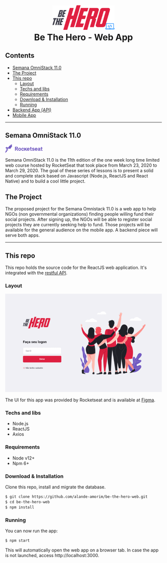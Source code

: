 <h1 align="center">
  <img src=".github/logo.png" alt="Be The Hero API" width="200px"><br>
  Be The Hero - Web App
</h1>

## Contents
* [Semana OmniStack 11.0](#semana-omnistack-11.0)
* [The Project](#the-project)
* [This repo](#this-repo)
  * [Layout](#layout)
  * [Techs and libs](#techs-and-libs)
  * [Requirements](#requirements)
  * [Download & Installation](#download--installation)
  * [Running](#running)
* [Backend App (API)](https://github.com/alande-amorim/be-the-hero-backend)
* [Mobile App](https://github.com/alande-amorim/be-the-hero-mobile)

---
## Semana OmniStack 11.0
<a href="https://rocketseat.com.br/"><img align="center" alt="RocketSeat" src=".github/rocketseat.svg" width="120px" /></a>

Semana OmniStack 11.0 is the 11th edition of the one week long time limited web course hosted by RocketSeat that took place from March 23, 2020 to March 29, 2020.
The goal of these series of lessons is to present a solid and complete stack based on Javascript (Node.js, ReactJS and React Native) and to build a cool little project.

## The Project
The proposed project for the Semana Omnistack 11.0 is a web app to help NGOs (non governmental organizations) finding people willing fund their social projects.
After signing up, the NGOs will be able to register social projects they are currently seeking help to fund.
Those projects will be available for the general audience on the mobile app.
A backend piece will serve both apps.

---
## This repo

This repo holds the source code for the ReactJS web application. It's integrated with the [restful API](https://github.com/alande-amorim/be-the-hero-backend).

### Layout
![screenshots](.github/screenshots.gif)

The UI for this app was provided by Rocketseat and is available at [Figma](http://figma.com/file/2C2yvw7jsCOGmaNUDftX9n/Be-The-Hero---OmniStack-11).

### Techs and libs
- Node.js
- ReactJS
- Axios

### Requirements
  - Node v12+
  - Npm 6+

### Download & Installation

Clone this repo, install and migrate the database.

```bash
$ git clone https://github.com/alande-amorim/be-the-hero-web.git
$ cd be-the-hero-web
$ npm install
```

### Running
You can now run the app:
```bash
$ npm start
```
This will automatically open the web app on a browser tab. In case the app is not launched, access http://localhost:3000.
